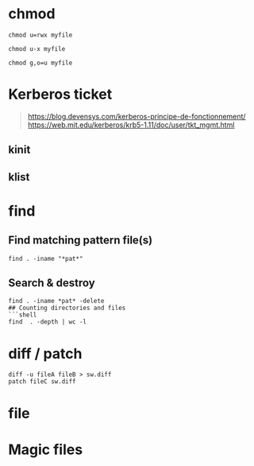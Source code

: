 # chmod
```shell
chmod u=rwx myfile
```
```shell
chmod u-x myfile
```
```shell
chmod g,o=u myfile
```

# Kerberos ticket
> https://blog.devensys.com/kerberos-principe-de-fonctionnement/
> https://web.mit.edu/kerberos/krb5-1.11/doc/user/tkt_mgmt.html
## kinit
## klist
# find 
## Find matching pattern file(s)
```shell
find . -iname "*pat*"
```
## Search & destroy
```shell
find . -iname *pat* -delete
## Counting directories and files
```shell
find  . -depth | wc -l
```

# diff / patch
```shell
diff -u fileA fileB > sw.diff
patch fileC sw.diff
```
# file
# Magic files
 
<!--stackedit_data:
eyJoaXN0b3J5IjpbLTE0NjcwNzYzMTgsLTE2MjQ1MTQ5MjEsLT
czMTQyNzIwOCwtMTU0OTgwODc3NCwyNDI0MTMyNjAsMTI4MjEw
NzA5MywtMTMxMDIzMjkxOF19
-->